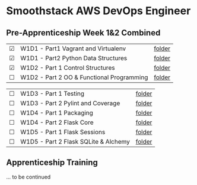 # Smoothstack AWS DevOps Engineer

## Pre-Apprenticeship Week 1&2 Combined
|  |     |  |
| ------- | -------- | -------------- |
| &#9745; | W1D1 - Part1 Vagrant and Virtualenv | [folder](./week01/W1D1/Part1) |
| &#9745; | W1D1 - Part2 Python Data Structures | [folder](./week01/W1D1/Part2) |
| &#9745; | W1D2 - Part 1 Control Structures | [folder](./week01/W1D2/Part1) |
| &#9744; | W1D2 - Part 2 OO & Functional Programming | [folder](./week01/W1D2/Part2) |

|  |     |  |
| ------- | -------- | -------------- |
| &#9744; | W1D3 - Part 1 Testing | [folder](./week01/W1D3) |
| &#9744; | W1D3 - Part 2 Pylint and Coverage | [folder](./week01/W1D3) |
| &#9744; | W1D4 - Part 1 Packaging | [folder](./week01/W1D4) |
| &#9744; | W1D4 - Part 2 Flask Core | [folder](./week01/W1D4) |
| &#9744; | W1D5 - Part 1 Flask Sessions | [folder](./week01/W1D5) |
| &#9744; | W1D5 - Part 2 Flask SQLite & Alchemy | [folder](./week01/W1D5) |

## Apprenticeship Training
... to be continued